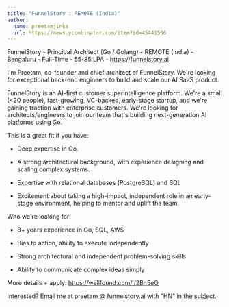 ```yaml
---
title: "FunnelStory : REMOTE (India)"
author:
  name: preetamjinka
  url: https://news.ycombinator.com/item?id=45441506
---
```

FunnelStory - Principal Architect (Go &#x2F; Golang) - REMOTE (India) - Bengaluru - Full-Time - 55-85 LPA - <a href="https:&#x2F;&#x2F;funnelstory.ai" rel="nofollow">https:&#x2F;&#x2F;funnelstory.ai</a>

I&#x27;m Preetam, co-founder and chief architect of FunnelStory. We&#x27;re looking for exceptional back-end engineers to build and scale our AI SaaS product.

FunnelStory is an AI-first customer superintelligence platform. We&#x27;re a small (&lt;20 people), fast-growing, VC-backed, early-stage startup, and we&#x27;re gaining traction with enterprise customers. We&#x27;re looking for architects&#x2F;engineers to join our team that&#x27;s building next-generation AI platforms using Go.

This is a great fit if you have:

* Deep expertise in Go.

* A strong architectural background, with experience designing and scaling complex systems.

* Expertise with relational databases (PostgreSQL) and SQL

* Excitement about taking a high-impact, independent role in an early-stage environment, helping to mentor and uplift the team.

Who we&#x27;re looking for:

* 8+ years experience in Go, SQL, AWS

* Bias to action, ability to execute independently

* Strong architectural and independent problem-solving skills

* Ability to communicate complex ideas simply

More details + apply: <a href="https:&#x2F;&#x2F;wellfound.com&#x2F;l&#x2F;2Bn5eQ" rel="nofollow">https:&#x2F;&#x2F;wellfound.com&#x2F;l&#x2F;2Bn5eQ</a>

Interested? Email me at preetam @ funnelstory.ai with &quot;HN&quot; in the subject.
<JobApplication />
